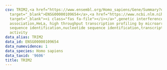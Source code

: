 ```yaml
---
csv: TRIM2,<a href="https://www.ensembl.org/Homo_sapiens/Gene/Summary?db=core;g=ENSG00000109654"
  target="_blank">ENSG00000109654</a>,<a href="https://www.ncbi.nlm.nih.gov/pubmed/17216044"
  target="_blank"><i class="fas fa-file"></i></a>",genetic interference,functional
  association,HeLa, high throughput transcription profiling by microarray,nucleotide
  sequence identification,nucleotide sequence identification,transcriptional regulation,up-regulates
  activity
data_alias: TRIM2
data_id: ENSG00000109654
data_numevidence: 1
data_species: Homo sapiens
data_taxid: '9606'
title: TRIM2
---
```

